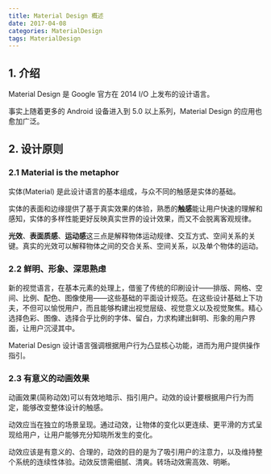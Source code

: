 ```yaml
---
title: Material Design 概述
date: 2017-04-08
categories: MaterialDesign
tags: MaterialDesign
---
```


## 1. 介绍

Material Design 是 Google 官方在 2014 I/O 上发布的设计语言。

事实上随着更多的 Android 设备进入到 5.0 以上系列，Material Design 的应用也愈加广泛。

## 2. 设计原则

### 2.1 Material is the metaphor

实体(Material) 是此设计语言的基本组成，与众不同的触感是实体的基础。

实体的表面和边缘提供了基于真实效果的体验，熟悉的**触感**能让用户快速的理解和感知，实体的多样性能更好反映真实世界的设计效果，而又不会脱离客观规律。

**光效**、**表面质感**、**运动感**这三点是解释物体运动规律、交互方式、空间关系的关键。真实的光效可以解释物体之间的交合关系、空间关系，以及单个物体的运动。


### 2.2 鲜明、形象、深思熟虑

新的视觉语言，在基本元素的处理上，借鉴了传统的印刷设计——排版、网格、空间、比例、配色、图像使用——这些基础的平面设计规范。在这些设计基础上下功夫，不但可以愉悦用户，而且能够构建出视觉层级、视觉意义以及视觉聚焦。精心选择色彩、图像、选择合乎比例的字体、留白，力求构建出鲜明、形象的用户界面，让用户沉浸其中。

Material Design 设计语言强调根据用户行为凸显核心功能，进而为用户提供操作指引。

### 2.3 有意义的动画效果

动画效果(简称动效)可以有效地暗示、指引用户。动效的设计要根据用户行为而定，能够改变整体设计的触感。

动效应当在独立的场景呈现。通过动效，让物体的变化以更连续、更平滑的方式呈现给用户，让用户能够充分知晓所发生的变化。

动效应该是有意义的、合理的，动效的目的是为了吸引用户的注意力，以及维持整个系统的连续性体验。动效反馈需细腻、清爽。转场动效需高效、明晰。
